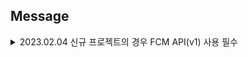 ## Message

<details>
  <summary> 2023.02.04 신규 프로젝트의 경우 FCM API(v1) 사용 필수 </summary>
  
  ## FCM 레거시 HTTP API를 사용해서 보내기
  
  ```
    https://fcm.googleapis.com/fcm/send
    Content-Type:application/json
    Authorization:key=AIzasSyZ-.....asdasdA
    
    { "data": {
        "name" : "Rx",
        "age" : 28,
      },
      "to" : "",
      "direct_boot_ok" : true
    }
  ```
  
  ## FCM v1 HTTP API를 사용하여 보내기
  
  ```
    https://fcm.googleapis.com/v1/projects/<project-name>/messages:send
    Content-Type:application/json
    Authorization:Bearer ya29.AIzasSyZ-.....asdasdA
    
    {
      "message": {
        "token" : "asdasdasdasda..."
        "data": {
          "name" : "Rx",
          "age" : 28,
        },
        "android": {
          "direct_boot_ok" : true
        },
      }
   }
 ```
  
</details>
  
